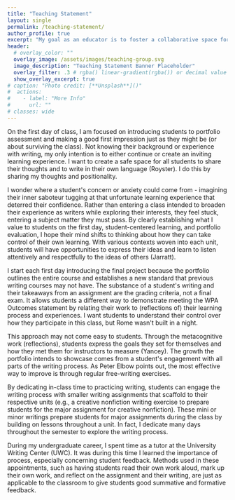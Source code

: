 ```yaml
---
title: "Teaching Statement"
layout: single
permalink: /teaching-statement/
author_profile: true
excerpt: "My goal as an educator is to foster a collaborative space for students to develop their skills as writers, researchers, and critical thinkers."
header:
  # overlay_color: ""
  overlay_image: /assets/images/teaching-group.svg
  image_description: "Teaching Statement Banner Placeholder"
  overlay_filter: .3 # rgba() linear-gradient(rgba()) or decimal value for black
  show_overlay_excerpt: true
# caption: "Photo credit: [**Unsplash**]()"
#  actions:
#    - label: "More Info"
#      url: ""
# classes: wide
---
```


On the first day of class, I am focused on introducing students to portfolio assessment and making a good first impression just as they might be (or about surviving the class). Not knowing their background or experience with writing, my only intention is to either continue or create an inviting learning experience. I want to create a safe space for all students to share their thoughts and to write in their own language (Royster). I do this by sharing my thoughts and positionality.

I wonder where a student's concern or anxiety could come from - imagining their inner saboteur tugging at that unfortunate learning experience that deterred their confidence. Rather than entering a class intended to broaden their experience as writers while exploring their interests, they feel stuck, entering a subject matter they must pass. By clearly establishing what I value to students on the first day, student-centered learning, and portfolio evaluation, I hope their mind shifts to thinking about how they can take control of their own learning. With various contexts woven into each unit, students will have opportunities to express their ideas and learn to listen attentively and respectfully to the ideas of others (Jarratt).

I start each first day introducing the final project because the portfolio outlines the entire course and establishes a new standard that previous writing courses may not have. The substance of a student's writing and their takeaways from an assignment are the grading criteria, not a final exam. It allows students a different way to demonstrate meeting the WPA Outcomes statement by relating their work to (reflections of) their learning process and experiences. I want students to understand their control over how they participate in this class, but Rome wasn't built in a night.

This approach may not come easy to students. Through the metacognitive work (reflections), students express the goals they set for themselves and how they met them for instructors to measure (Yancey). The growth the portfolio intends to showcase comes from a student's engagement with all parts of the writing process. As Peter Elbow points out, the most effective way to improve is through regular free-writing exercises.

By dedicating in-class time to practicing writing, students can engage the writing process with smaller writing assignments that scaffold to their respective units (e.g., a creative nonfiction writing exercise to prepare students for the major assignment for creative nonfiction). These mini or minor writings prepare students for major assignments during the class by building on lessons throughout a unit. In fact, I dedicate many days throughout the semester to explore the writing process.

During my undergraduate career, I spent time as a tutor at the University Writing Center (UWC). It was during this time I learned the importance of process, especially concerning student feedback. Methods used in these appointments, such as having students read their own work aloud, mark up their own work, and reflect on the assignment and their writing, are just as applicable to the classroom to give students good summative and formative feedback.
